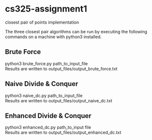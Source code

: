 # cs325-assignment1
closest pair of points implementation

The three closest pair algorithms can be run by executing the following commands on a machine with python3 installed.

## Brute Force
python3 brute_force.py path_to_input_file  
Results are written to output_files/output_brute_force.txt

## Naive Divide & Conquer
python3 naive_dc.py path_to_input_file  
Results are written to output_files/output_naive_dc.txt

## Enhanced Divide & Conquer
python3 enhanced_dc.py path_to_input file  
Results are written to output_files/output_enhanced_dc.txt
